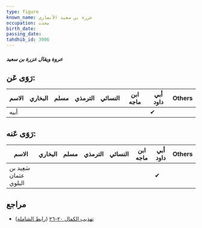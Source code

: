 ```yaml
---
type: figure
known_name: عزرة بن سعيد الأنصاري
occupation: محدث
birth_date:
passing_date:
tahdhib_id: 3906
---
```

##### عروة ويقال عزرة بن سعيد

## رَوَى عَن:
| الاسم | البخاري | مسلم | الترمذي | النسائي | ابن ماجه | أبي داود | Others |
| ----- | ------- | ---- | ------- | ------- | -------- | -------- | ------ |
| أبيه  |         |      |         |         |          | ✔        |        |
## رَوَى عَنه:
| الاسم                  | البخاري | مسلم | الترمذي | النسائي | ابن ماجه | أبي داود | Others |
| ---------------------- | ------- | ---- | ------- | ------- | -------- | -------- | ------ |
| سَعِيد بن عثمان البلوي |         |      |         |         |          | ✔        |        |
## مراجع
- [تهذيب الكمال ٢٠-٢٦](obsidian://open?vault=Tahdhib-al-Kamal&file=Figures/٣٩٠٦-عروة%20ويقال%20عزرة%20بن%20سعيد) ([رابط الشاملة](https://shamela.ws/book/3722/10156))